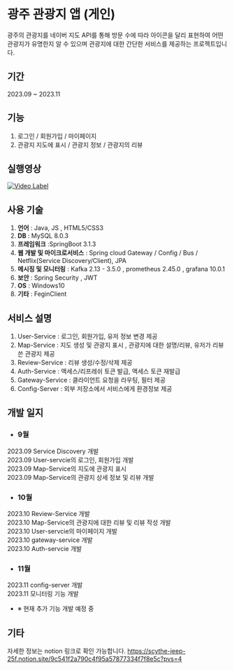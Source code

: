 # 광주 관광지 앱 (게인)

광주의 관광지를 네이버 지도 API를 통해 방문 수에 따라 아이콘을 달리 표현하여 어떤 관광지가 유명한지 알 수 있으며 관광지에 대한 간단한 서비스를 제공하는 프로젝트입니다.

## 기간
2023.09 ~ 2023.11

## 기능

1. 로그인 / 회원가입 / 마이페이지<br>
2. 관광지 지도에 표시 / 관광지 정보 / 관광지의 리뷰

## 실행영상

[![Video Label](http://img.youtube.com/vi/eQr5fW61atY/0.jpg)](https://youtu.be/eQr5fW61atY)

## 사용 기술

1. **언어** : Java, JS , HTML5/CSS3
2. **DB** : MySQL 8.0.3
4. **프레임워크** :SpringBoot 3.1.3
5. **웹 개발 및 마이크로서비스** : Spring cloud Gateway / Config / Bus / Netflix(Service Discovery/Client), JPA
6. **메시징 및 모니터링** : Kafka 2.13 - 3.5.0 , prometheus 2.45.0 , grafana 10.0.1
7. **보안** : Spring Security , JWT
8. **OS** : Windows10
9. **기타** : FeginClient

## 서비스 설명

1. User-Service : 로그인, 회원가입, 유저 정보 변경 제공
2. Map-Service : 지도 생성 및 관광지 표시 , 관광지에 대한 설명/리뷰, 유저가 리뷰 쓴 관광지 제공
3. Review-Service : 리뷰 생성/수정/삭제 제공
4. Auth-Service : 액세스/리프레쉬 토큰 발급, 액세스 토큰 재발급
5. Gateway-Service : 클라이언트 요청을 라우팅, 필터 제공
6. Config-Server : 외부 저장소에서 서비스에게 환경정보 제공 

## 개발 일지
+ ### 9월
 2023.09 Service Discovery 개발<br/>
 2023.09 User-servcie의 로그인, 회원가입 개발<br/>
 2023.09 Map-Service의 지도에 관광지 표시<br/>
 2023.09 Map-Service의 관광지 상세 정보 및 리뷰 개발 <br/>
+ ### 10월 
 2023.10 Review-Service 개발<br/>
 2023.10 Map-Service의 관광지에 대한 리뷰 및 리뷰 작성 개발<br/>
 2023.10 User-servcie의 마이페이지 개발<br/>
 2023.10 gateway-service 개발<br/>
 2023.10 Auth-servcie 개발<br/>
+ ### 11월
 2023.11 config-server 개발<br/>
 2023.11 모니터링 기능 개발<br/>

+ ※ 현재 추가 기능 개발 예정 중 

## 기타

자세한 정보는 notion 링크로 확인 가능합니다. 
https://scythe-jeep-25f.notion.site/9c541f2a790c4f95a57877334f7f8e5c?pvs=4
